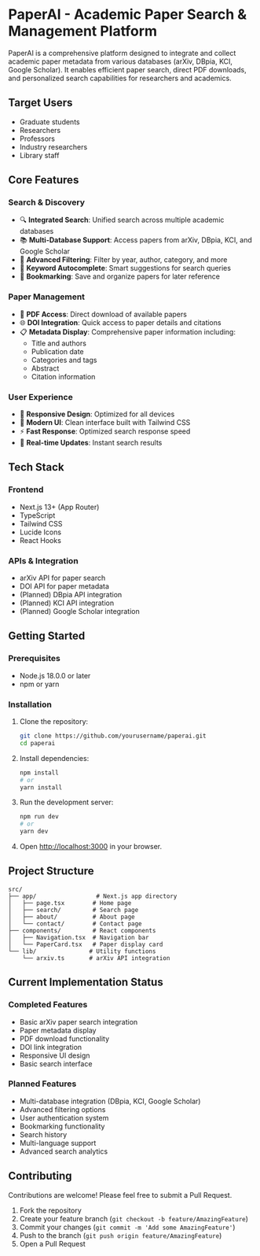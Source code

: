 # PaperAI - Academic Paper Search & Management Platform

PaperAI is a comprehensive platform designed to integrate and collect academic paper metadata from various databases (arXiv, DBpia, KCI, Google Scholar). It enables efficient paper search, direct PDF downloads, and personalized search capabilities for researchers and academics.

## Target Users

- Graduate students
- Researchers
- Professors
- Industry researchers
- Library staff

## Core Features

### Search & Discovery
- 🔍 **Integrated Search**: Unified search across multiple academic databases
- 📚 **Multi-Database Support**: Access papers from arXiv, DBpia, KCI, and Google Scholar
- 🎯 **Advanced Filtering**: Filter by year, author, category, and more
- 📝 **Keyword Autocomplete**: Smart suggestions for search queries
- 🔖 **Bookmarking**: Save and organize papers for later reference

### Paper Management
- 📄 **PDF Access**: Direct download of available papers
- 🌐 **DOI Integration**: Quick access to paper details and citations
- 📋 **Metadata Display**: Comprehensive paper information including:
  - Title and authors
  - Publication date
  - Categories and tags
  - Abstract
  - Citation information

### User Experience
- 📱 **Responsive Design**: Optimized for all devices
- 🎨 **Modern UI**: Clean interface built with Tailwind CSS
- ⚡ **Fast Response**: Optimized search response speed
- 🔄 **Real-time Updates**: Instant search results

## Tech Stack

### Frontend
- Next.js 13+ (App Router)
- TypeScript
- Tailwind CSS
- Lucide Icons
- React Hooks

### APIs & Integration
- arXiv API for paper search
- DOI API for paper metadata
- (Planned) DBpia API integration
- (Planned) KCI API integration
- (Planned) Google Scholar integration

## Getting Started

### Prerequisites
- Node.js 18.0.0 or later
- npm or yarn

### Installation

1. Clone the repository:
   ```bash
   git clone https://github.com/yourusername/paperai.git
   cd paperai
   ```

2. Install dependencies:
   ```bash
   npm install
   # or
   yarn install
   ```

3. Run the development server:
   ```bash
   npm run dev
   # or
   yarn dev
   ```

4. Open [http://localhost:3000](http://localhost:3000) in your browser.

## Project Structure

```
src/
├── app/                 # Next.js app directory
│   ├── page.tsx        # Home page
│   ├── search/         # Search page
│   ├── about/          # About page
│   └── contact/        # Contact page
├── components/         # React components
│   ├── Navigation.tsx  # Navigation bar
│   └── PaperCard.tsx   # Paper display card
└── lib/               # Utility functions
    └── arxiv.ts       # arXiv API integration
```

## Current Implementation Status

### Completed Features
- Basic arXiv paper search integration
- Paper metadata display
- PDF download functionality
- DOI link integration
- Responsive UI design
- Basic search interface

### Planned Features
- Multi-database integration (DBpia, KCI, Google Scholar)
- Advanced filtering options
- User authentication system
- Bookmarking functionality
- Search history
- Multi-language support
- Advanced search analytics

## Contributing

Contributions are welcome! Please feel free to submit a Pull Request.

1. Fork the repository
2. Create your feature branch (`git checkout -b feature/AmazingFeature`)
3. Commit your changes (`git commit -m 'Add some AmazingFeature'`)
4. Push to the branch (`git push origin feature/AmazingFeature`)
5. Open a Pull Request
